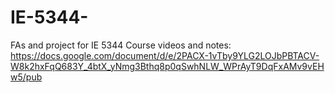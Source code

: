 # IE-5344-
FAs and project for IE 5344
Course videos and notes:
https://docs.google.com/document/d/e/2PACX-1vTby9YLG2LOJbPBTACV-W8k2hxFqQ683Y_4btX_yNmg3Bthq8p0qSwhNLW_WPrAyT9DqFxAMv9vEHw5/pub
